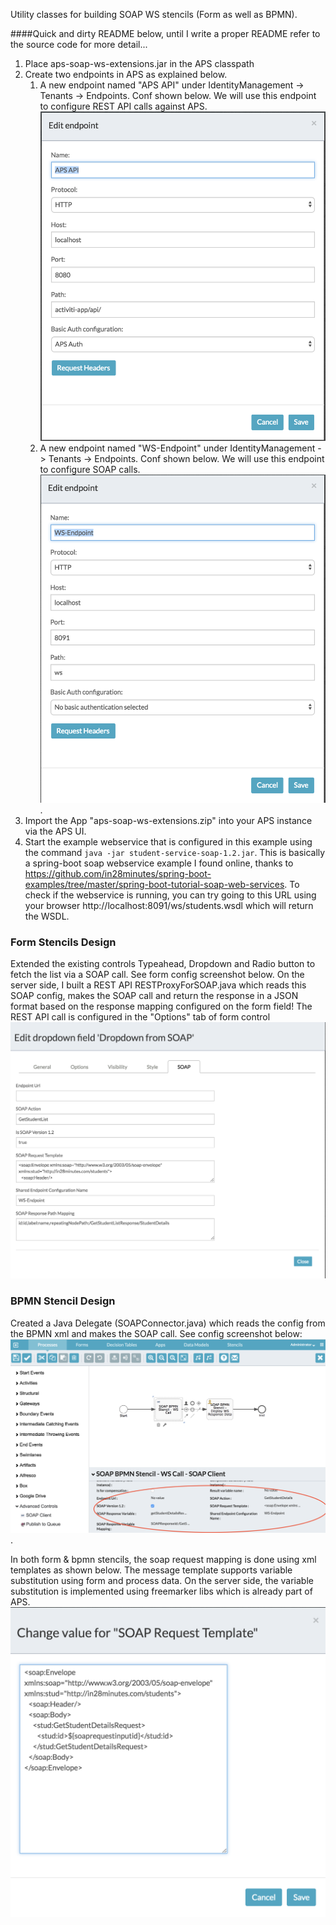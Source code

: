 Utility  classes for building SOAP WS stencils (Form as well as BPMN).


####Quick and dirty README below, until I write a proper README refer to the source code for more detail...

1. Place aps-soap-ws-extensions.jar in the APS classpath
2. Create two endpoints in APS as explained below.
	1. A new endpoint named "APS API" under IdentityManagement -> Tenants -> Endpoints. Conf shown below. We will use this endpoint to configure REST API calls against APS.
		![](screenshots/aps-api-conf.png) 
	2. A new endpoint named "WS-Endpoint" under IdentityManagement -> Tenants -> Endpoints. Conf shown below. We will use this endpoint to configure SOAP calls.
		![](screenshots/soap-endpoint.png).
3. Import the App "aps-soap-ws-extensions.zip" into your APS instance via the APS UI.
4. Start the example webservice that is configured in this example using the command `java -jar student-service-soap-1.2.jar`. This is basically a spring-boot soap webservice example I found online, thanks to https://github.com/in28minutes/spring-boot-examples/tree/master/spring-boot-tutorial-soap-web-services. To check if the webservice is running, you can try going to this URL using your browser http://localhost:8091/ws/students.wsdl which will return the WSDL.

### Form Stencils Design
Extended the existing controls Typeahead, Dropdown and Radio button to fetch the list via a SOAP call. See form config screenshot below. On the server side, I built a REST API RESTProxyForSOAP.java which reads this SOAP config, makes the SOAP call and return the response in a JSON format based on the response mapping configured on the form field! The REST API call is configured in the "Options" tab of form control
![](screenshots/form-soap-conf.png)

### BPMN Stencil Design
Created a Java Delegate (SOAPConnector.java) which reads the config from the BPMN xml and makes the SOAP call. See config screenshot below: 
![](screenshots/bpmn-soap-conf.png).

In both form & bpmn stencils, the soap request mapping is done using xml templates as shown below. The message template supports variable substitution using form and process data. On the server side, the variable substitution is implemented using freemarker libs which is already part of APS.
![](screenshots/soap-req-template.png)

	

